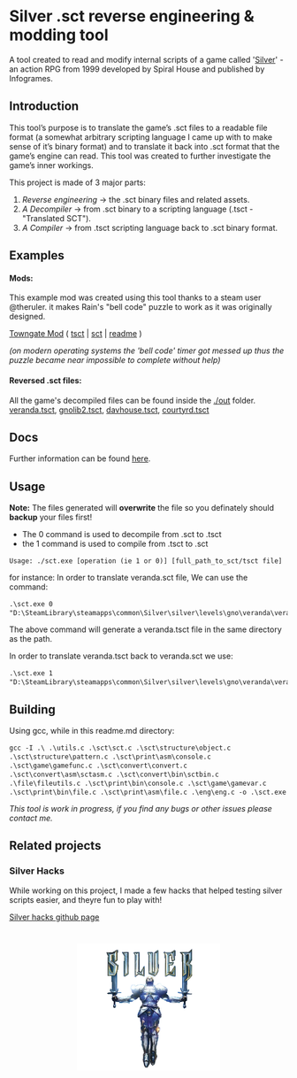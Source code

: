 

# Silver .sct reverse engineering & modding tool

A tool created to read and modify internal scripts of a game called '[Silver](https://en.wikipedia.org/wiki/Silver_(video_game))' - an action RPG from 1999 developed by Spiral House and published by Infogrames.


## Introduction

This tool’s purpose is to translate the game’s .sct files to a readable file format (a somewhat arbitrary scripting language I came up with to make sense of it’s binary format) and to translate it back into .sct format that the game’s engine can read. This tool was created to further investigate the game’s inner workings.

This project is made of 3 major parts:
1. *Reverse engineering* -> the .sct binary files and related assets.
2. *A Decompiler* -> from .sct binary to a scripting language (.tsct - "Translated SCT").
3. *A Compiler* -> from .tsct scripting language back to .sct binary format.

## Examples

#### Mods:
This example mod was created using this tool thanks to a steam user @theruler.
it makes Rain's "bell code" puzzle to work as it was originally designed. 

[Towngate Mod](./out/mods/easier_bell_pwd)  ( [tsct](./out/mods/easier_bell_pwd/towngate.tsct) | [sct](./out/mods/easier_bell_pwd/towngate.sct) | [readme](./out/mods/easier_bell_pwd/how%20to%20use.txt) )

_(on modern operating systems the 'bell code' timer got messed up thus the puzzle became near impossible to complete without help)_

#### Reversed .sct files:
All the game's decompiled files can be found inside the [./out](./out) folder.
[veranda.tsct](./out/veranda.tsct), [gnolib2.tsct](./out/gnolib2.tsct), [davhouse.tsct](./out/davhouse.tsct), [courtyrd.tsct](./out/courtyrd.tsct)

## Docs
Further information can be found [here](./docs/index.md).

## Usage
**Note:** The files generated will **overwrite** the file so you definately should **backup** your files first!
- The 0 command is used to decompile from .sct to .tsct
- the 1 command is used to compile from .tsct to .sct

```
Usage: ./sct.exe [operation (ie 1 or 0)] [full_path_to_sct/tsct file]
```
for instance:
In order to translate veranda.sct file, We can use the command:
```
.\sct.exe 0 "D:\SteamLibrary\steamapps\common\Silver\silver\levels\gno\veranda\veranda.sct"
```
The above command will generate a veranda.tsct file in the same directory as the path.

In order to translate veranda.tsct back to veranda.sct we use:
```
.\sct.exe 1 "D:\SteamLibrary\steamapps\common\Silver\silver\levels\gno\veranda\veranda.tsct"
```

## Building

Using gcc, while in this readme.md directory:

```
gcc -I .\ .\utils.c .\sct\sct.c .\sct\structure\object.c .\sct\structure\pattern.c .\sct\print\asm\console.c .\sct\game\gamefunc.c .\sct\convert\convert.c .\sct\convert\asm\sctasm.c .\sct\convert\bin\sctbin.c .\file\fileutils.c .\sct\print\bin\console.c .\sct\game\gamevar.c .\sct\print\bin\file.c .\sct\print\asm\file.c .\eng\eng.c -o .\sct.exe
```

_This tool is work in progress, if you find any bugs or other issues please contact me._

## Related projects
### Silver Hacks
While working on this project, I made a few hacks that helped testing silver scripts easier, and theyre fun to play with!

[Silver hacks github page](https://github.com/nadavshemesh/silver-hacks)

#

<p align="center">
    <img align="center" src="./docs/img/silver_alpha.png" height="230" width="260" />
</p>

